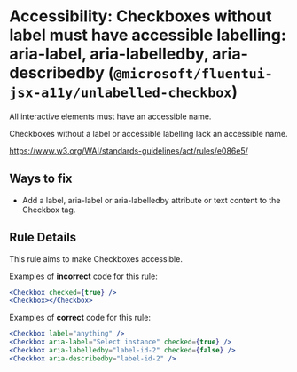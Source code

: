 # Accessibility: Checkboxes without label must have accessible labelling: aria-label, aria-labelledby, aria-describedby (`@microsoft/fluentui-jsx-a11y/unlabelled-checkbox`)

<!-- end auto-generated rule header -->

All interactive elements must have an accessible name.

Checkboxes without a label or accessible labelling lack an accessible name.

<https://www.w3.org/WAI/standards-guidelines/act/rules/e086e5/>

## Ways to fix

- Add a label, aria-label or aria-labelledby attribute or text content to the Checkbox tag.

## Rule Details

This rule aims to make Checkboxes accessible.

Examples of **incorrect** code for this rule:

```jsx
<Checkbox checked={true} />
<Checkbox></Checkbox>
```

Examples of **correct** code for this rule:

```jsx
<Checkbox label="anything" />
<Checkbox aria-label="Select instance" checked={true} />
<Checkbox aria-labelledby="label-id-2" checked={false} />
<Checkbox aria-describedby="label-id-2" />
```
